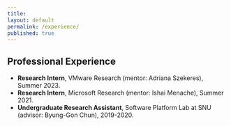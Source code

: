 ```yaml
---
title:
layout: default
permalink: /experience/
published: true
---
```


## Professional Experience
- **Research Intern**, VMware Research (mentor: Adriana Szekeres), Summer 2023.
- **Research Intern**, Microsoft Research (mentor: Ishai Menache), Summer 2021.
- **Undergraduate Research Assistant**, Software Platform Lab at SNU (advisor: Byung-Gon Chun), 2019-2020.
